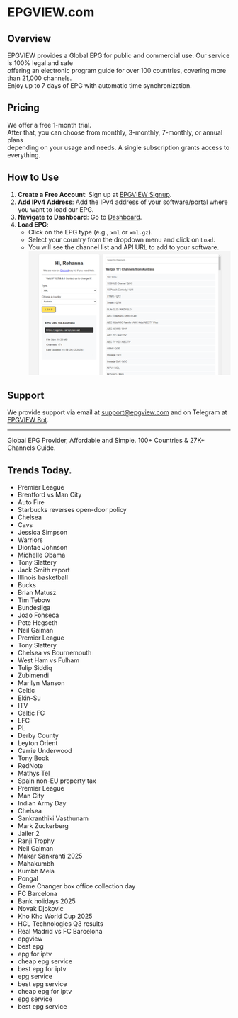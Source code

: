 # EPGVIEW.com



## Overview
EPGVIEW provides a Global EPG for public and commercial use. Our service is 100% legal and safe\
offering an electronic program guide for over 100 countries, covering more than 21,000 channels.\
Enjoy up to 7 days of EPG with automatic time synchronization.

## Pricing
We offer a free 1-month trial. \
After that, you can choose from monthly, 3-monthly, 7-monthly, or annual plans \
depending on your usage and needs. A single subscription grants access to everything.

## How to Use
1. **Create a Free Account**: Sign up at [EPGVIEW Signup](https://epgview.com/signup.php).
2. **Add IPv4 Address**: Add the IPv4 address of your software/portal where you want to load our EPG.
3. **Navigate to Dashboard**: Go to [Dashboard](https://epgview.com/dashboard.php).
4. **Load EPG**:
   - Click on the EPG type (e.g., `xml` or `xml.gz`).
   - Select your country from the dropdown menu and click on `Load`.
   - You will see the channel list and API URL to add to your software.
![EPGVIEW](img/dashboard.png)
## Support
We provide support via email at [support@epgview.com](mailto:support@epgview.com) and on Telegram at [EPGVIEW Bot](https://t.me/epgview_bot).

---

Global EPG Provider, Affordable and Simple. 100+ Countries & 27K+ Channels Guide.

## Trends Today.

- Premier League
- Brentford vs Man City
- Auto Fire
- Starbucks reverses open-door policy
- Chelsea
- Cavs
- Jessica Simpson
- Warriors
- Diontae Johnson
- Michelle Obama
- Tony Slattery
- Jack Smith report
- Illinois basketball
- Bucks
- Brian Matusz
- Tim Tebow
- Bundesliga
- Joao Fonseca
- Pete Hegseth
- Neil Gaiman
- Premier League
- Tony Slattery
- Chelsea vs Bournemouth
- West Ham vs Fulham
- Tulip Siddiq
- Zubimendi
- Marilyn Manson
- Celtic
- Ekin-Su
- ITV
- Celtic FC
- LFC
- PL
- Derby County
- Leyton Orient
- Carrie Underwood
- Tony Book
- RedNote
- Mathys Tel
- Spain non-EU property tax
- Premier League
- Man City
- Indian Army Day
- Chelsea
- Sankranthiki Vasthunam
- Mark Zuckerberg
- Jailer 2
- Ranji Trophy
- Neil Gaiman
- Makar Sankranti 2025
- Mahakumbh
- Kumbh Mela
- Pongal
- Game Changer box office collection day
- FC Barcelona
- Bank holidays 2025
- Novak Djokovic
- Kho Kho World Cup 2025
- HCL Technologies Q3 results
- Real Madrid vs FC Barcelona
- epgview
- best epg
- epg for iptv
- cheap epg service
- best epg for iptv
- epg service
- best epg service
- cheap epg for iptv
- epg service
- best epg service

